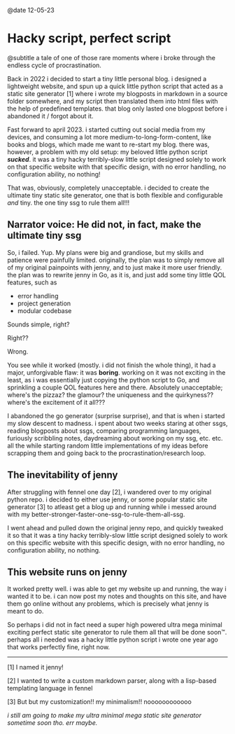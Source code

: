 @date 12-05-23
# Hacky script, perfect script
@subtitle a tale of one of those rare moments where i broke through the endless cycle of procrastination.

Back in 2022 i decided to start a tiny little personal blog. i designed a lightweight website, and spun up a 
quick little python script that acted as a static site generator [1] where i wrote my blogposts in markdown in a source folder somewhere, and my script then translated them into html files with the help of predefined templates. that blog only lasted one blogpost before i abandoned it / forgot about it.

Fast forward to april 2023. i started cutting out social media from my devices, and consuming a lot more medium-to-long-form-content, like books and blogs, which made me want to re-start my blog. there was, however, a problem with my old setup: my beloved little python script ***sucked***. it was a tiny hacky terribly-slow little script designed solely to work on that specific website with that specific design, with no error handling, no configuration ability, no nothing!

That was, obviously, completely unacceptable. i decided to create the ultimate tiny static site generator, one that is both flexible and configurable *and* tiny. the one tiny ssg to rule them all!!!

## Narrator voice: He did not, in fact, make the ultimate tiny ssg

So, i failed. Yup. My plans were big and grandiose, but my skills and patience were painfully limited.
originally, the plan was to simply remove all of my original painpoints with jenny, and to just make it more user friendly. the plan was to rewrite jenny in Go, as it is, and just add some tiny little QOL features, such as

+ error handling
+ project generation
+ modular codebase

Sounds simple, right? 

Right??

Wrong.

You see while it worked (mostly. i did not finish the whole thing), it had a major, unforgivable flaw: it was **boring**. working on it was not exciting in the least, as i was essentially just copying the python script to Go, and sprinkling a couple QOL features here and there. Absolutely unacceptable; where's the pizzaz? the glamour? the uniqueness and the quirkyness?? where's the excitement of it all???

I abandoned the go generator (surprise surprise), and that is when i started my slow descent to madness. i spent about two weeks staring at other ssgs, reading blogposts about ssgs, comparing programming languages, furiously scribbling notes, daydreaming about working on my ssg, etc. etc. all the while starting random little implementations of my ideas before scrapping them and going back to the procrastination/research loop.

## The inevitability of jenny

After struggling with fennel one day [2], i wandered over to my original python repo. i decided to either use jenny, or some popular static site generator [3] to atleast get a blog up and running while i messed around with my better-stronger-faster-one-ssg-to-rule-them-all-ssg. 

I went ahead and pulled down the original jenny repo, and quickly tweaked it so that it was a tiny hacky terribly-slow little script designed solely to work on this specific website with this specific design, with no error handling, no configuration ability, no nothing.

## This website runs on jenny

It worked pretty well. i was able to get my website up and running, the way i wanted it to be. i can now post my notes and thoughts on this site, and have them go online without any problems, which is precisely what jenny is meant to do.

So perhaps i did not in fact need a super high powered ultra mega minimal exciting perfect static site generator to rule them all that will be done soon™. perhaps all i needed was a hacky little python script i wrote one year ago that works perfectly fine, right now.

* * *

[1] I named it jenny!

[2] I wanted to write a custom markdown parser, along with a lisp-based templating language in fennel 

[3] But but my customization!! my minimalism!! noooooooooooo

<span>*i still am going to make my ultra minimal mega static site generator sometime soon tho. err maybe.* </span>